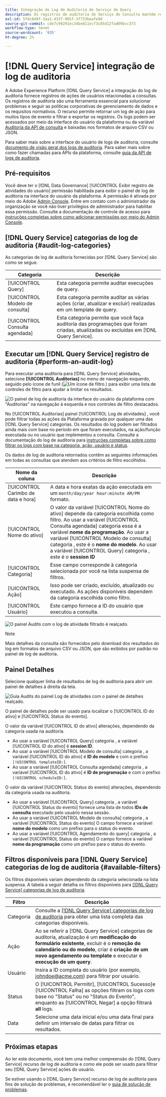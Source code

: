 ```yaml
---
title: Integração de Log de Auditoria do Serviço de Query
description: Os registros de auditoria do Serviço de Consulta mantêm registros de várias ações do usuário para formar uma trilha de auditoria para solucionar problemas ou seguir políticas corporativas de gerenciamento de dados e requisitos normativos. Este tutorial fornece uma visão geral dos recursos de log de auditoria específicos do Serviço de query.
exl-id: 5fdc649f-3aa1-4337-965f-3f733beafe9d
source-git-commit: cde7c99291ec34be811ecf3c85d12fad09bcc373
workflow-type: tm+mt
source-wordcount: '935'
ht-degree: 2%

---
```


# [!DNL Query Service] integração de log de auditoria

A Adobe Experience Platform [!DNL Query Service] a integração do log de auditoria fornece registros de ações de usuários relacionadas a consultas. Os registros de auditoria são uma ferramenta essencial para solucionar problemas e seguir as políticas corporativas de gerenciamento de dados e os requisitos normativos. O recurso permite retornar um log de ação para muitos tipos de evento e filtrar e exportar os registros. Os logs podem ser acessados por meio da interface do usuário da plataforma ou da variável [Auditoria da API de consulta](https://www.adobe.io/experience-platform-apis/references/audit-query/) e baixadas nos formatos de arquivo CSV ou JSON.

Para saber mais sobre a interface do usuário de logs de auditoria, consulte [documento de visão geral dos logs de auditoria](../../landing/governance-privacy-security/audit-logs/overview.md). Para saber mais sobre como fazer chamadas para APIs da plataforma, consulte [guia da API de logs de auditoria](../../landing/api-guide.md).

## Pré-requisitos

Você deve ter o [!DNL Data Governance] [!UICONTROL Exibir registro de atividades do usuário] permissão habilitada para exibir o painel de log de auditoria na interface do usuário da plataforma. A permissão é ativada por meio do Adobe [Admin Console](https://adminconsole.adobe.com/). Entre em contato com o administrador da organização se você não tiver privilégios de administrador para habilitar essa permissão. Consulte a documentação de controle de acesso para [instruções completas sobre como adicionar permissões por meio do Admin Console](../../access-control/home.md).

## [!DNL Query Service] categorias de log de auditoria {#audit-log-categories}

As categorias de log de auditoria fornecidas por [!DNL Query Service] são como se segue.

| Categoria | Descrição |
|---|---|
| [!UICONTROL Query] | Esta categoria permite auditar execuções de query. |
| [!UICONTROL Modelo de consulta] | Esta categoria permite auditar as várias ações (criar, atualizar e excluir) realizadas em um template de query. |
| [!UICONTROL Consulta agendada] | Esta categoria permite que você faça auditoria das programações que foram criadas, atualizadas ou excluídas em [!DNL Query Service]. |

## Executar um [!DNL Query Service] registro de auditoria {#perform-an-audit-log}

Para executar uma auditoria para [!DNL Query Service] atividades, selecione **[!UICONTROL Auditorias]** no menu de navegação esquerdo, seguido pelo ícone de funil (![Um ícone de filtro.](../images/audit-log/filter.png)) para exibir uma lista de controles de filtro para ajudar a limitar os resultados.

![O painel de log de auditoria da interface do usuário da plataforma com &quot;Auditorias&quot; na navegação à esquerda e nos controles de filtro destacados.](../images/audit-log/filter-controls.png)

No [!UICONTROL Auditorias] painel [!UICONTROL Log de atividades] , você pode filtrar todas as ações da Plataforma gravada por qualquer uma das [!DNL Query Service] categorias. Os resultados do log podem ser filtrados ainda mais com base no período em que foram executados, na ação/função executada ou no usuário que implementou a consulta. Consulte a documentação do log de auditoria para [instruções completas sobre como filtrar os logs com base na categoria, ação, usuário e status](../../landing/governance-privacy-security/audit-logs/overview.md#managing-audit-logs-in-the-ui).

Os dados de log de auditoria retornados contêm as seguintes informações em todas as consultas que atendem aos critérios de filtro escolhidos.

| Nome da coluna | Descrição |
|---|---|
| [!UICONTROL Carimbo de data e hora] | A data e hora exatas da ação executada em um `month/day/year hour:minute AM/PM` formato. |
| [!UICONTROL Nome do ativo] | O valor da variável [!UICONTROL Nome do ativo] depende da categoria escolhida como filtro. Ao usar a variável [!UICONTROL Consulta agendada] categoria essa é a variável **nome da programação**. Ao usar a variável [!UICONTROL Modelo de consulta] categoria , este é o **nome do modelo**. Ao usar a variável [!UICONTROL Query] categoria , este é o **session ID** |
| [!UICONTROL Categoria] | Esse campo corresponde à categoria selecionada por você na lista suspensa de filtros. |
| [!UICONTROL Ação] | Isso pode ser criado, excluído, atualizado ou executado. As ações disponíveis dependem da categoria escolhida como filtro. |
| [!UICONTROL Usuário] | Este campo fornece a ID do usuário que executou a consulta. |

![O painel Audits com o log de atividade filtrado é realçado.](../images/audit-log/filtered-activity.png)

>[!NOTE]
>
>Mais detalhes da consulta são fornecidos pelo download dos resultados do log em formatos de arquivo CSV ou JSON, que são exibidos por padrão no painel de log de auditoria.

## Painel Detalhes

Selecione qualquer linha de resultados de log de auditoria para abrir um painel de detalhes à direita da tela.

![Guia Audits do painel Log de atividades com o painel de detalhes realçado.](../images/audit-log/details-panel.png)

O painel de detalhes pode ser usado para localizar o [!UICONTROL ID do ativo] e [!UICONTROL Status do evento].

O valor da variável [!UICONTROL ID do ativo] alterações, dependendo da categoria usada na auditoria.

* Ao usar a variável [!UICONTROL Query] categoria , a variável [!UICONTROL ID do ativo] é  **session ID**.
* Ao usar a variável [!UICONTROL Modelo de consulta] categoria , a variável [!UICONTROL ID do ativo] é **ID do modelo** e com o prefixo `[!UICONTROL templateID:]`.
* Ao usar a variável [!UICONTROL Consulta agendada] categoria , a variável [!UICONTROL ID do ativo] é  **ID de programação** e com o prefixo `[!UICONTROL scheduleID:]`.

O valor da variável [!UICONTROL Status do evento] alterações, dependendo da categoria usada na auditoria.

* Ao usar a variável [!UICONTROL Query] categoria , a variável [!UICONTROL Status do evento] fornece uma lista de todos **IDs de consulta** executado pelo usuário nessa sessão.
* Ao usar a variável [!UICONTROL Modelo de consulta] categoria , a variável [!UICONTROL Status do evento] O campo fornece a variável **nome do modelo** como um prefixo para o status do evento.
* Ao usar a variável [!UICONTROL Agendamento do query] categoria , a variável [!UICONTROL Status do evento] O campo fornece a variável **nome da programação** como um prefixo para o status do evento.

## Filtros disponíveis para [!DNL Query Service] categorias de log de auditoria {#available-filters}

Os filtros disponíveis variam dependendo da categoria selecionada na lista suspensa. A tabela a seguir detalha os filtros disponíveis para [[!DNL Query Service] categorias de log de auditoria](#audit-log-categories).

| Filtro | Descrição |
|---|---|
| Categoria | Consulte a [[!DNL Query Service] categorias de log de auditoria](#audit-log-categories) para obter uma lista completa das categorias disponíveis. |
| Ação | Ao se referir a [!DNL Query Service] categorias de auditoria, atualização é um **modificação do formulário existente**, excluir é o **remoção do calendário ou do modelo**, criar é **criação de um novo agendamento ou template** e executar é **execução de um query**. |
| Usuário | Insira a ID completa do usuário (por exemplo, johndoe@acme.com) para filtrar por usuário. |
| Status | O [!UICONTROL Permitir], [!UICONTROL Sucesso]e [!UICONTROL Falha] as opções filtram os logs com base no &quot;Status&quot; ou no &quot;Status do Evento&quot;, enquanto as [!UICONTROL Negar] a opção filtrará **all** logs. |
| Data | Selecione uma data inicial e/ou uma data final para definir um intervalo de datas para filtrar os resultados. |

## Próximas etapas

Ao ler este documento, você tem uma melhor compreensão do [!DNL Query Service] recurso de log de auditoria e como ele pode ser usado para filtrar seu [!DNL Query Service] ações do usuário.

Se estiver usando o [!DNL Query Service] recurso de log de auditoria para fins de solução de problemas, é recomendável ler o [guia de solução de problemas](../troubleshooting-guide.md).
